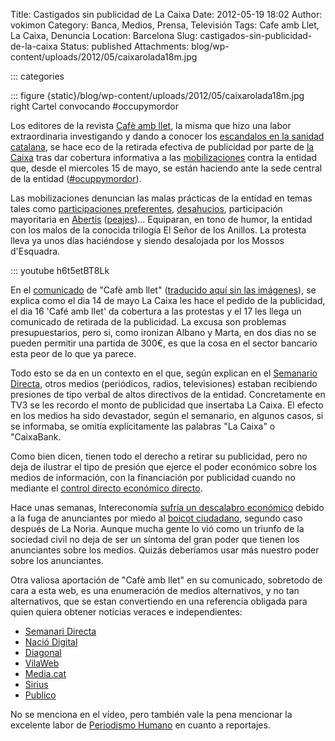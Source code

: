 Title: Castigados sin publicidad de La Caixa
Date: 2012-05-19 18:02
Author: vokimon
Category: Banca, Medios, Prensa, Televisión
Tags: Cafe amb Llet, La Caixa, Denuncia
Location: Barcelona
Slug: castigados-sin-publicidad-de-la-caixa
Status: published
Attachments: blog/wp-content/uploads/2012/05/caixarolada18m.jpg

::: categories

::: figure {static}/blog/wp-content/uploads/2012/05/caixarolada18m.jpg right
	Cartel convocando #occupymordor

<!-- PELICAN_BEGIN_SUMMARY -->
Los editores de la revista [Cafè amb llet](http://www.cafeambllet.com/),
la misma que hizo una labor extraordinaria investigando y dando a conocer
los [escandalos en la sanidad catalana](http://www.cafeambllet.com/press/?p=17005&cpage=3#comment-7732),
se hace eco de la retirada efectiva de publicidad por parte de [la Caixa](http://es.wikipedia.org/wiki/La_Caixa)
tras dar cobertura informativa a las [mobilizaciones](http://periodismohumano.com/sociedad/libertad-y-justicia/occupymordor.html)
contra la entidad que, desde el miercoles 15 de mayo, se están haciendo ante la sede central de la entidad ([\#ocuppymordor](http://twitter.com/#!/search?q=%23occupymordor)).
<!-- PELICAN_END_SUMMARY -->
Las mobilizaciones denuncian las malas prácticas de la entidad en temas tales como [participaciones preferentes](http://estafabanca.blogspot.com.es/), [desahucios](http://afectadosporlahipoteca.wordpress.com/), participación mayoritaria en [Abertis](http://es.wikipedia.org/wiki/Abertis) ([peajes](http://www.novullpagar.cat/))... Equiparan, en tono de humor, la entidad con los malos de la conocida trilogía El Señor de los Anillos. La protesta lleva ya unos días haciéndose y siendo desalojada por los Mossos d'Esquadra.

::: youtube h6t5etBT8Lk

En el [comunicado](http://www.cafeambllet.com/press/?p=17219) de "Cafè amb llet"
([traducido aquí sin las imágenes](http://www.cafeambllet.com/press/?p=17258)),
se explica como el dia 14 de mayo La Caixa les hace el pedido de la publicidad,
el dia 16 'Café amb llet' da cobertura a las protestas
y el 17 les llega un comunicado de retirada de la publicidad.
La excusa son problemas presupuestarios, pero si, como ironizan Albano y Marta,
en dos dias no se pueden permitir una partida de 300€,
es que la cosa en el sector bancario esta peor de lo que ya parece.

Todo esto se da en un contexto en el que, según explican en el
[Semanario Directa](http://setmanaridirecta.info/noticia/caixa-executa-lamenaca-retirar-publicitat-mitjans-que-difonguin-cassolada-indignada), otros medios (periódicos, radios, televisiones) estaban recibiendo presiones de tipo verbal de altos directivos de la entidad. Concretamente en TV3 se les recordo el monto de publicidad que insertaba La Caixa. El efecto en los medios ha sido devastador, según el semanario, en algunos casos, si se informaba, se omitía explícitamente las palabras "La Caixa" o "CaixaBank.

Como bien dicen, tienen todo el derecho a retirar su publicidad, pero no deja de ilustrar el tipo de presión que ejerce el poder económico sobre los medios de información, con la financiación por publicidad cuando no mediante el [control directo económico directo](http://www.unav.es/fcom/comunicacionysociedad/es/articulo.php?art_id=36#C05).

Hace unas semanas, Intereconomía [sufría un descalabro económico](http://eltelevisero.blogspot.com.es/2012/04/los-anunciantes-boicotean-intereconomia.html) debido a la fuga de anunciantes por miedo al [boicot ciudadano](http://ensentidocontrario.com/13820/listado-de-anunciantes-en-intereconomia/), segundo caso después de La Noria. Aunque mucha gente lo vió como un triunfo de la sociedad civil no deja de ser un síntoma del gran poder que tienen los anunciantes sobre los medios. Quizás deberíamos usar más nuestro poder sobre los anunciantes.

Otra valiosa aportación de "Cafè amb llet" en su comunicado, sobretodo de cara a esta web, es una enumeración de medios alternativos, y no tan alternativos, que se estan convertiendo en una referencia obligada para quien quiera obtener noticias veraces e independientes:

-   [Semanari Directa](http://setmanaridirecta.info)
-   [Nació Digital](http://www.naciodigital.com)
-   [Diagonal](http://www.diagonalperiodico.net)
-   [VilaWeb](http://www.vilaweb.cat/)
-   [Media.cat](http://www.media.cat/)
-   [Sirius](http://noticies.sirius.cat/)
-   [Publico](http://www.publico.es/)

No se menciona en el vídeo, pero también vale la pena mencionar la excelente labor de [Periodismo Humano](http://periodismohumano.com/) en cuanto a reportajes.
